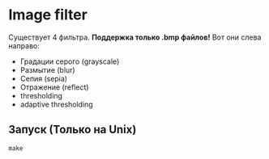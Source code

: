 # Image filter
Существует 4 фильтра. **Поддержка только .bmp файлов!**
Вот они слева направо:
  - Градации серого (grayscale)
  - Размытие (blur)
  - Сепия (sepia)
  - Отражение (reflect)
  - thresholding
  - adaptive thresholding

## Запуск (Только на Unix)
``` 
make
```
